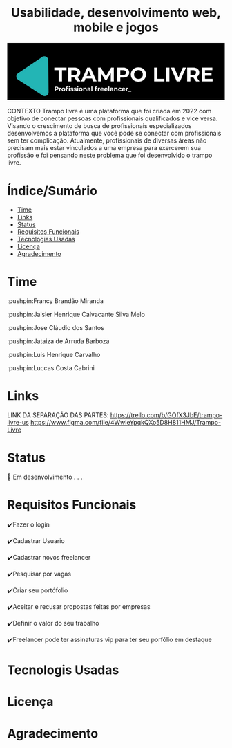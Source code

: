 <h1 align="center">Usabilidade, desenvolvimento web, mobile e jogos</h1>
<img src="Trampo livre01.png">

CONTEXTO
Trampo livre é uma plataforma que foi criada em 2022 com objetivo de conectar pessoas com profissionais qualificados e vice versa. Visando o crescimento de busca de profissionais especializados desenvolvemos a plataforma que você pode se conectar com profissionais sem ter complicação.
Atualmente, profissionais de diversas áreas não precisam mais estar vinculados a uma empresa para exercerem sua profissão e foi pensando neste problema que foi desenvolvido o trampo livre.

Índice/Sumário
=================
<!--ts-->
   * [Time](#Time)
   * [Links](#Links)
   * [Status](#Status)
   * [Requisitos Funcionais](#Requisitos-Funcionais)
   * [Tecnologias Usadas](#Tecnologis-Usadas)
   * [Licença](#Licença)
   * [Agradecimento](#Agradecimento)
<!--te-->

Time
=================
<p>:pushpin:Francy Brandão Miranda</p>
<p>:pushpin:Jaisler Henrique Calvacante Silva Melo</p>
<p>:pushpin:Jose Cláudio dos Santos</p>
<p>:pushpin:Jataiza de Arruda Barboza</p>
<p>:pushpin:Luis Henrique Carvalho</p>
<p>:pushpin:Luccas Costa Cabrini</p>

Links
=================

LINK DA SEPARAÇÃO DAS PARTES:
https://trello.com/b/GOfX3JbE/trampo-livre-us
https://www.figma.com/file/4WwieYpqkQXo5D8H811HMJ/Trampo-Livre

Status
=================
🚧 Em desenvolvimento . . .

Requisitos Funcionais
=================
✔️Fazer o login

✔️Cadastrar Usuario

✔️Cadastrar novos freelancer

✔️Pesquisar por vagas

✔️Criar seu portófolio

✔️Aceitar e recusar propostas feitas por empresas

✔️Definir o valor do seu trabalho

✔️Freelancer pode ter assinaturas vip para ter seu porfólio em destaque

Tecnologis Usadas
=================

Licença
=================

Agradecimento
=================
